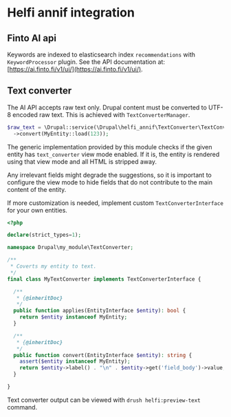 # Helfi annif integration

## Finto AI api

Keywords are indexed to elasticsearch index `recommendations` with `KeywordProcessor` plugin. See the API documentation at: [https://ai.finto.fi/v1/ui/](https://ai.finto.fi/v1/ui/).

## Text converter

The AI API accepts raw text only. Drupal content must be converted to UTF-8 encoded raw text. This is achieved with `TextConverterManager`.

```php
$raw_text = \Drupal::service(\Drupal\helfi_annif\TextConverter\TextConverterManager::class)
  ->convert(MyEntity::load(123));
```

The generic implementation provided by this module checks if the given entity has `text_converter` view mode enabled. If it is, the entity is rendered using that view mode and all HTML is stripped away.

Any irrelevant fields might degrade the suggestions, so it is important to configure the view mode to hide fields that do not contribute to the main content of the entity.

If more customization is needed, implement custom `TextConverterInterface` for your own entities.

```php
<?php

declare(strict_types=1);

namespace Drupal\my_module\TextConverter;

/**
 * Coverts my entity to text.
 */
final class MyTextConverter implements TextConverterInterface {

  /**
   * {@inheritDoc}
   */
  public function applies(EntityInterface $entity): bool {
    return $entity instanceof MyEntity;
  }

  /**
   * {@inheritDoc}
   */
  public function convert(EntityInterface $entity): string {
    assert($entity instanceof MyEntity);
    return $entity->label() . "\n" . $entity->get('field_body')->value;
  }

}

```

Text converter output can be viewed with `drush helfi:preview-text` command.
